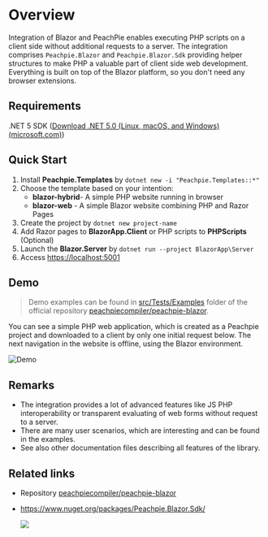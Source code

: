 # Overview

Integration of Blazor and PeachPie enables executing PHP scripts on a client side without additional requests to a server. The integration comprises `Peachpie.Blazor` and `Peachpie.Blazor.Sdk` providing helper structures to make PHP a valuable part of client side web development. Everything is built on top of the Blazor platform, so you don't need any browser extensions.

## Requirements

.NET 5 SDK ([Download .NET 5.0 (Linux, macOS, and Windows) (microsoft.com)](https://dotnet.microsoft.com/download/dotnet/5.0))

## Quick Start

1. Install **Peachpie.Templates** by `dotnet new -i "Peachpie.Templates::*"`
2. Choose the template based on your intention:
   - **blazor-hybrid**- A simple PHP website running in browser
   - **blazor-web** - A simple Blazor website combining PHP and Razor Pages
3. Create the project by `dotnet new project-name`
4. Add Razor pages to **BlazorApp.Client** or PHP scripts to **PHPScripts** (Optional)
5. Launch the **Blazor.Server** by `dotnet run --project BlazorApp\Server`
6. Access [https://localhost:5001](https://localhost:5001/)

## Demo

> Demo examples can be found in [src/Tests/Examples](https://github.com/peachpiecompiler/peachpie-blazor/tree/master/src/Tests/Examples) folder of the official repository [peachpiecompiler/peachpie-blazor](https://github.com/peachpiecompiler/peachpie-blazor).

You can see a simple PHP web application, which is created as a Peachpie project and downloaded to a client by only one initial request below. The next navigation in the website is offline, using the Blazor environment.

![Demo](.\images\video1.gif)

## Remarks

- The integration provides a lot of advanced features like JS PHP interoperability or transparent evaluating of web forms without request to a server.
- There are many user scenarios, which are interesting and can be found in the examples.
- See also other documentation files describing all features of the library.

## Related links

- Repository [peachpiecompiler/peachpie-blazor](https://github.com/peachpiecompiler/peachpie-blazor/blob/master/README.md)

- https://www.nuget.org/packages/Peachpie.Blazor.Sdk/

  <a href="https://www.nuget.org/packages/Peachpie.Blazor.Sdk/"><img src="https://img.shields.io/nuget/v/Peachpie.Blazor.Sdk.svg?style=flat"></a>